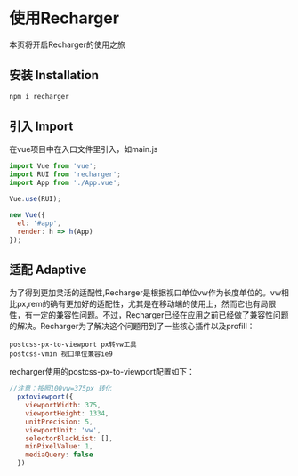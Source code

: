 # 使用Recharger

本页将开启Recharger的使用之旅

## 安装 Installation

```Javascript
npm i recharger
```

## 引入    Import

在vue项目中在入口文件里引入，如main.js

```Javascript
import Vue from 'vue';
import RUI from 'recharger';
import App from './App.vue';

Vue.use(RUI);

new Vue({
  el: '#app',
  render: h => h(App)
});
```

## 适配 Adaptive

为了得到更加灵活的适配性,Recharger是根据视口单位vw作为长度单位的。vw相比px,rem的确有更加好的适配性，尤其是在移动端的使用上，然而它也有局限性，有一定的兼容性问题。不过，Recharger已经在应用之前已经做了兼容性问题的解决。Recharger为了解决这个问题用到了一些核心插件以及profill：

```
postcss-px-to-viewport px转vw工具
postcss-vmin 视口单位兼容ie9
```
recharger使用的postcss-px-to-viewport配置如下：
```Javascript
//注意：按照100vw=375px 转化
  pxtoviewport({
    viewportWidth: 375, 
    viewportHeight: 1334,
    unitPrecision: 5,
    viewportUnit: 'vw',
    selectorBlackList: [],
    minPixelValue: 1,
    mediaQuery: false
  })
```